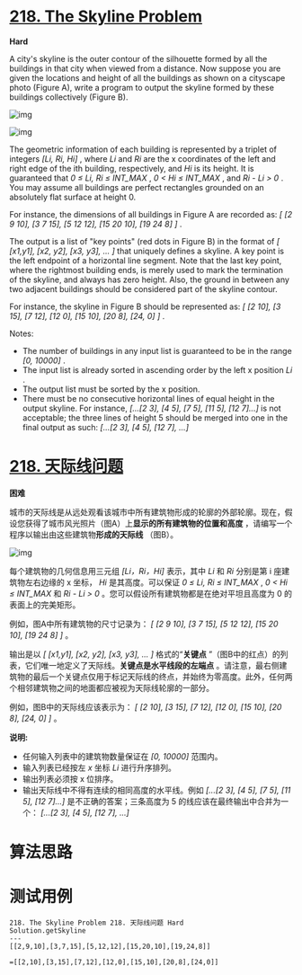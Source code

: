 # [218. The Skyline Problem][enTitle]

**Hard**

A city's skyline is the outer contour of the silhouette formed by all the buildings in that city when viewed from a distance. Now suppose you are given the locations and height of all the buildings as shown on a cityscape photo (Figure A), write a program to output the skyline formed by these buildings collectively (Figure B).

![img](https://assets.leetcode.com/uploads/2018/10/22/skyline1.png)

![img](https://assets.leetcode.com/uploads/2018/10/22/skyline2.png)

The geometric information of each building is represented by a triplet of integers  *[Li, Ri, Hi]* , where  *Li*  and  *Ri*  are the x coordinates of the left and right edge of the ith building, respectively, and  *Hi*  is its height. It is guaranteed that  *0 ≤ Li, Ri ≤ INT_MAX* ,  *0 < Hi ≤ INT_MAX* , and  *Ri - Li > 0* . You may assume all buildings are perfect rectangles grounded on an absolutely flat surface at height 0.

For instance, the dimensions of all buildings in Figure A are recorded as:  *[ [2 9 10], [3 7 15], [5 12 12], [15 20 10], [19 24 8] ]* .

The output is a list of "key points" (red dots in Figure B) in the format of  *[ [x1,y1], [x2, y2], [x3, y3], ... ]*  that uniquely defines a skyline. A key point is the left endpoint of a horizontal line segment. Note that the last key point, where the rightmost building ends, is merely used to mark the termination of the skyline, and always has zero height. Also, the ground in between any two adjacent buildings should be considered part of the skyline contour.

For instance, the skyline in Figure B should be represented as: *[ [2 10], [3 15], [7 12], [12 0], [15 10], [20 8], [24, 0] ]* .

Notes:

- The number of buildings in any input list is guaranteed to be in the range  *[0, 10000]* . 
- The input list is already sorted in ascending order by the left x position  *Li* . 
- The output list must be sorted by the x position. 
- There must be no consecutive horizontal lines of equal height in the output skyline. For instance,  *[...[2 3], [4 5], [7 5], [11 5], [12 7]...]*  is not acceptable; the three lines of height 5 should be merged into one in the final output as such:  *[...[2 3], [4 5], [12 7], ...]* 


# [218. 天际线问题][cnTitle]

**困难**

城市的天际线是从远处观看该城市中所有建筑物形成的轮廓的外部轮廓。现在，假设您获得了城市风光照片（图A）上**显示的所有建筑物的位置和高度** ，请编写一个程序以输出由这些建筑物**形成的天际线** （图B）。

![img](https://assets.leetcode-cn.com/aliyun-lc-upload/uploads/2018/10/22/skyline2.png)

每个建筑物的几何信息用三元组  *[Li，Ri，Hi]*  表示，其中  *Li*  和  *Ri*  分别是第 i 座建筑物左右边缘的 x 坐标， *Hi*  是其高度。可以保证  *0 ≤ Li, Ri ≤ INT_MAX* ,  *0 < Hi ≤ INT_MAX*  和  *Ri - Li > 0* 。您可以假设所有建筑物都是在绝对平坦且高度为 0 的表面上的完美矩形。

例如，图A中所有建筑物的尺寸记录为： *[ [2 9 10], [3 7 15], [5 12 12], [15 20 10], [19 24 8] ]* 。

输出是以  *[ [x1,y1], [x2, y2], [x3, y3], ... ]*  格式的“**关键点** ”（图B中的红点）的列表，它们唯一地定义了天际线。**关键点是水平线段的左端点** 。请注意，最右侧建筑物的最后一个关键点仅用于标记天际线的终点，并始终为零高度。此外，任何两个相邻建筑物之间的地面都应被视为天际线轮廓的一部分。

例如，图B中的天际线应该表示为： *[ [2 10], [3 15], [7 12], [12 0], [15 10], [20 8], [24, 0] ]* 。

**说明:** 

- 任何输入列表中的建筑物数量保证在  *[0, 10000]*  范围内。 
- 输入列表已经按左  *x*  坐标  *Li*  进行升序排列。 
- 输出列表必须按 x 位排序。 
- 输出天际线中不得有连续的相同高度的水平线。例如  *[...[2 3], [4 5], [7 5], [11 5], [12 7]...]*  是不正确的答案；三条高度为 5 的线应该在最终输出中合并为一个： *[...[2 3], [4 5], [12 7], ...]* 




# 算法思路

# 测试用例
```
218. The Skyline Problem 218. 天际线问题 Hard
Solution.getSkyline
---
[[2,9,10],[3,7,15],[5,12,12],[15,20,10],[19,24,8]]

=[[2,10],[3,15],[7,12],[12,0],[15,10],[20,8],[24,0]]
```

[enTitle]: https://leetcode.com/problems/the-skyline-problem/
[cnTitle]: https://leetcode-cn.com/problems/the-skyline-problem/
